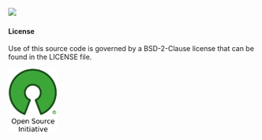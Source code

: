 [![](https://img.shields.io/badge/godoc-reference-blue.svg)](https://godoc.org/github.com/aletheia7/banip) 

#### License 

Use of this source code is governed by a BSD-2-Clause license that can be found
in the LICENSE file.

<a href="https://opensource.org/"><img src="img/osi_logo_100X133_90ppi_0.png"></img></a>
